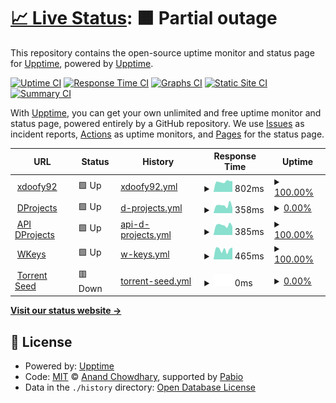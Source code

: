 # [📈 Live Status](https://status.dprojects.org): <!--live status--> **🟧 Partial outage**

This repository contains the open-source uptime monitor and status page for [Upptime](https://upptime.js.org), powered by [Upptime](https://github.com/upptime/upptime).

[![Uptime CI](https://github.com/xDoofy92/status/workflows/Uptime%20CI/badge.svg)](https://github.com/xDoofy92/status/actions?query=workflow%3A%22Uptime+CI%22)
[![Response Time CI](https://github.com/xDoofy92/status/workflows/Response%20Time%20CI/badge.svg)](https://github.com/xDoofy92/status/actions?query=workflow%3A%22Response+Time+CI%22)
[![Graphs CI](https://github.com/xDoofy92/status/workflows/Graphs%20CI/badge.svg)](https://github.com/xDoofy92/status/actions?query=workflow%3A%22Graphs+CI%22)
[![Static Site CI](https://github.com/xDoofy92/status/workflows/Static%20Site%20CI/badge.svg)](https://github.com/xDoofy92/status/actions?query=workflow%3A%22Static+Site+CI%22)
[![Summary CI](https://github.com/xDoofy92/status/workflows/Summary%20CI/badge.svg)](https://github.com/xDoofy92/status/actions?query=workflow%3A%22Summary+CI%22)

With [Upptime](https://upptime.js.org), you can get your own unlimited and free uptime monitor and status page, powered entirely by a GitHub repository. We use [Issues](https://github.com/upptime/upptime/issues) as incident reports, [Actions](https://github.com/xDoofy92/status/actions) as uptime monitors, and [Pages](https://status.dprojects.org) for the status page.

<!--start: status pages-->
<!-- This summary is generated by Upptime (https://github.com/upptime/upptime) -->
<!-- Do not edit this manually, your changes will be overwritten -->
<!-- prettier-ignore -->
| URL | Status | History | Response Time | Uptime |
| --- | ------ | ------- | ------------- | ------ |
| <img alt="" src="https://icons.duckduckgo.com/ip3/xdoofy92.com.ico" height="13"> [xdoofy92](https://xdoofy92.com) | 🟩 Up | [xdoofy92.yml](https://github.com/xDoofy92/status/commits/HEAD/history/xdoofy92.yml) | <details><summary><img alt="Response time graph" src="./graphs/xdoofy92/response-time-week.png" height="20"> 802ms</summary><br><a href="https://status.xdoofy92.com/history/xdoofy92"><img alt="Response time 785" src="https://img.shields.io/endpoint?url=https%3A%2F%2Fraw.githubusercontent.com%2FxDoofy92%2Fstatus%2FHEAD%2Fapi%2Fxdoofy92%2Fresponse-time.json"></a><br><a href="https://status.xdoofy92.com/history/xdoofy92"><img alt="24-hour response time 839" src="https://img.shields.io/endpoint?url=https%3A%2F%2Fraw.githubusercontent.com%2FxDoofy92%2Fstatus%2FHEAD%2Fapi%2Fxdoofy92%2Fresponse-time-day.json"></a><br><a href="https://status.xdoofy92.com/history/xdoofy92"><img alt="7-day response time 802" src="https://img.shields.io/endpoint?url=https%3A%2F%2Fraw.githubusercontent.com%2FxDoofy92%2Fstatus%2FHEAD%2Fapi%2Fxdoofy92%2Fresponse-time-week.json"></a><br><a href="https://status.xdoofy92.com/history/xdoofy92"><img alt="30-day response time 839" src="https://img.shields.io/endpoint?url=https%3A%2F%2Fraw.githubusercontent.com%2FxDoofy92%2Fstatus%2FHEAD%2Fapi%2Fxdoofy92%2Fresponse-time-month.json"></a><br><a href="https://status.xdoofy92.com/history/xdoofy92"><img alt="1-year response time 785" src="https://img.shields.io/endpoint?url=https%3A%2F%2Fraw.githubusercontent.com%2FxDoofy92%2Fstatus%2FHEAD%2Fapi%2Fxdoofy92%2Fresponse-time-year.json"></a></details> | <details><summary><a href="https://status.xdoofy92.com/history/xdoofy92">100.00%</a></summary><a href="https://status.xdoofy92.com/history/xdoofy92"><img alt="All-time uptime 99.24%" src="https://img.shields.io/endpoint?url=https%3A%2F%2Fraw.githubusercontent.com%2FxDoofy92%2Fstatus%2FHEAD%2Fapi%2Fxdoofy92%2Fuptime.json"></a><br><a href="https://status.xdoofy92.com/history/xdoofy92"><img alt="24-hour uptime 100.00%" src="https://img.shields.io/endpoint?url=https%3A%2F%2Fraw.githubusercontent.com%2FxDoofy92%2Fstatus%2FHEAD%2Fapi%2Fxdoofy92%2Fuptime-day.json"></a><br><a href="https://status.xdoofy92.com/history/xdoofy92"><img alt="7-day uptime 100.00%" src="https://img.shields.io/endpoint?url=https%3A%2F%2Fraw.githubusercontent.com%2FxDoofy92%2Fstatus%2FHEAD%2Fapi%2Fxdoofy92%2Fuptime-week.json"></a><br><a href="https://status.xdoofy92.com/history/xdoofy92"><img alt="30-day uptime 98.28%" src="https://img.shields.io/endpoint?url=https%3A%2F%2Fraw.githubusercontent.com%2FxDoofy92%2Fstatus%2FHEAD%2Fapi%2Fxdoofy92%2Fuptime-month.json"></a><br><a href="https://status.xdoofy92.com/history/xdoofy92"><img alt="1-year uptime 99.24%" src="https://img.shields.io/endpoint?url=https%3A%2F%2Fraw.githubusercontent.com%2FxDoofy92%2Fstatus%2FHEAD%2Fapi%2Fxdoofy92%2Fuptime-year.json"></a></details>
| <img alt="" src="https://icons.duckduckgo.com/ip3/www.dprojects.org.ico" height="13"> [DProjects](https://www.dprojects.org) | 🟩 Up | [d-projects.yml](https://github.com/xDoofy92/status/commits/HEAD/history/d-projects.yml) | <details><summary><img alt="Response time graph" src="./graphs/d-projects/response-time-week.png" height="20"> 358ms</summary><br><a href="https://status.xdoofy92.com/history/d-projects"><img alt="Response time 451" src="https://img.shields.io/endpoint?url=https%3A%2F%2Fraw.githubusercontent.com%2FxDoofy92%2Fstatus%2FHEAD%2Fapi%2Fd-projects%2Fresponse-time.json"></a><br><a href="https://status.xdoofy92.com/history/d-projects"><img alt="24-hour response time 241" src="https://img.shields.io/endpoint?url=https%3A%2F%2Fraw.githubusercontent.com%2FxDoofy92%2Fstatus%2FHEAD%2Fapi%2Fd-projects%2Fresponse-time-day.json"></a><br><a href="https://status.xdoofy92.com/history/d-projects"><img alt="7-day response time 358" src="https://img.shields.io/endpoint?url=https%3A%2F%2Fraw.githubusercontent.com%2FxDoofy92%2Fstatus%2FHEAD%2Fapi%2Fd-projects%2Fresponse-time-week.json"></a><br><a href="https://status.xdoofy92.com/history/d-projects"><img alt="30-day response time 589" src="https://img.shields.io/endpoint?url=https%3A%2F%2Fraw.githubusercontent.com%2FxDoofy92%2Fstatus%2FHEAD%2Fapi%2Fd-projects%2Fresponse-time-month.json"></a><br><a href="https://status.xdoofy92.com/history/d-projects"><img alt="1-year response time 471" src="https://img.shields.io/endpoint?url=https%3A%2F%2Fraw.githubusercontent.com%2FxDoofy92%2Fstatus%2FHEAD%2Fapi%2Fd-projects%2Fresponse-time-year.json"></a></details> | <details><summary><a href="https://status.xdoofy92.com/history/d-projects">0.00%</a></summary><a href="https://status.xdoofy92.com/history/d-projects"><img alt="All-time uptime 95.93%" src="https://img.shields.io/endpoint?url=https%3A%2F%2Fraw.githubusercontent.com%2FxDoofy92%2Fstatus%2FHEAD%2Fapi%2Fd-projects%2Fuptime.json"></a><br><a href="https://status.xdoofy92.com/history/d-projects"><img alt="24-hour uptime 0.00%" src="https://img.shields.io/endpoint?url=https%3A%2F%2Fraw.githubusercontent.com%2FxDoofy92%2Fstatus%2FHEAD%2Fapi%2Fd-projects%2Fuptime-day.json"></a><br><a href="https://status.xdoofy92.com/history/d-projects"><img alt="7-day uptime 0.00%" src="https://img.shields.io/endpoint?url=https%3A%2F%2Fraw.githubusercontent.com%2FxDoofy92%2Fstatus%2FHEAD%2Fapi%2Fd-projects%2Fuptime-week.json"></a><br><a href="https://status.xdoofy92.com/history/d-projects"><img alt="30-day uptime 45.22%" src="https://img.shields.io/endpoint?url=https%3A%2F%2Fraw.githubusercontent.com%2FxDoofy92%2Fstatus%2FHEAD%2Fapi%2Fd-projects%2Fuptime-month.json"></a><br><a href="https://status.xdoofy92.com/history/d-projects"><img alt="1-year uptime 95.30%" src="https://img.shields.io/endpoint?url=https%3A%2F%2Fraw.githubusercontent.com%2FxDoofy92%2Fstatus%2FHEAD%2Fapi%2Fd-projects%2Fuptime-year.json"></a></details>
| <img alt="" src="https://icons.duckduckgo.com/ip3/api.dprojects.org.ico" height="13"> [API DProjects](https://api.dprojects.org/api/ping) | 🟩 Up | [api-d-projects.yml](https://github.com/xDoofy92/status/commits/HEAD/history/api-d-projects.yml) | <details><summary><img alt="Response time graph" src="./graphs/api-d-projects/response-time-week.png" height="20"> 385ms</summary><br><a href="https://status.xdoofy92.com/history/api-d-projects"><img alt="Response time 568" src="https://img.shields.io/endpoint?url=https%3A%2F%2Fraw.githubusercontent.com%2FxDoofy92%2Fstatus%2FHEAD%2Fapi%2Fapi-d-projects%2Fresponse-time.json"></a><br><a href="https://status.xdoofy92.com/history/api-d-projects"><img alt="24-hour response time 334" src="https://img.shields.io/endpoint?url=https%3A%2F%2Fraw.githubusercontent.com%2FxDoofy92%2Fstatus%2FHEAD%2Fapi%2Fapi-d-projects%2Fresponse-time-day.json"></a><br><a href="https://status.xdoofy92.com/history/api-d-projects"><img alt="7-day response time 385" src="https://img.shields.io/endpoint?url=https%3A%2F%2Fraw.githubusercontent.com%2FxDoofy92%2Fstatus%2FHEAD%2Fapi%2Fapi-d-projects%2Fresponse-time-week.json"></a><br><a href="https://status.xdoofy92.com/history/api-d-projects"><img alt="30-day response time 589" src="https://img.shields.io/endpoint?url=https%3A%2F%2Fraw.githubusercontent.com%2FxDoofy92%2Fstatus%2FHEAD%2Fapi%2Fapi-d-projects%2Fresponse-time-month.json"></a><br><a href="https://status.xdoofy92.com/history/api-d-projects"><img alt="1-year response time 587" src="https://img.shields.io/endpoint?url=https%3A%2F%2Fraw.githubusercontent.com%2FxDoofy92%2Fstatus%2FHEAD%2Fapi%2Fapi-d-projects%2Fresponse-time-year.json"></a></details> | <details><summary><a href="https://status.xdoofy92.com/history/api-d-projects">100.00%</a></summary><a href="https://status.xdoofy92.com/history/api-d-projects"><img alt="All-time uptime 99.83%" src="https://img.shields.io/endpoint?url=https%3A%2F%2Fraw.githubusercontent.com%2FxDoofy92%2Fstatus%2FHEAD%2Fapi%2Fapi-d-projects%2Fuptime.json"></a><br><a href="https://status.xdoofy92.com/history/api-d-projects"><img alt="24-hour uptime 100.00%" src="https://img.shields.io/endpoint?url=https%3A%2F%2Fraw.githubusercontent.com%2FxDoofy92%2Fstatus%2FHEAD%2Fapi%2Fapi-d-projects%2Fuptime-day.json"></a><br><a href="https://status.xdoofy92.com/history/api-d-projects"><img alt="7-day uptime 100.00%" src="https://img.shields.io/endpoint?url=https%3A%2F%2Fraw.githubusercontent.com%2FxDoofy92%2Fstatus%2FHEAD%2Fapi%2Fapi-d-projects%2Fuptime-week.json"></a><br><a href="https://status.xdoofy92.com/history/api-d-projects"><img alt="30-day uptime 99.95%" src="https://img.shields.io/endpoint?url=https%3A%2F%2Fraw.githubusercontent.com%2FxDoofy92%2Fstatus%2FHEAD%2Fapi%2Fapi-d-projects%2Fuptime-month.json"></a><br><a href="https://status.xdoofy92.com/history/api-d-projects"><img alt="1-year uptime 99.83%" src="https://img.shields.io/endpoint?url=https%3A%2F%2Fraw.githubusercontent.com%2FxDoofy92%2Fstatus%2FHEAD%2Fapi%2Fapi-d-projects%2Fuptime-year.json"></a></details>
| <img alt="" src="https://icons.duckduckgo.com/ip3/wkeys.net.ico" height="13"> [WKeys](https://wkeys.net/api/ping) | 🟩 Up | [w-keys.yml](https://github.com/xDoofy92/status/commits/HEAD/history/w-keys.yml) | <details><summary><img alt="Response time graph" src="./graphs/w-keys/response-time-week.png" height="20"> 465ms</summary><br><a href="https://status.xdoofy92.com/history/w-keys"><img alt="Response time 633" src="https://img.shields.io/endpoint?url=https%3A%2F%2Fraw.githubusercontent.com%2FxDoofy92%2Fstatus%2FHEAD%2Fapi%2Fw-keys%2Fresponse-time.json"></a><br><a href="https://status.xdoofy92.com/history/w-keys"><img alt="24-hour response time 565" src="https://img.shields.io/endpoint?url=https%3A%2F%2Fraw.githubusercontent.com%2FxDoofy92%2Fstatus%2FHEAD%2Fapi%2Fw-keys%2Fresponse-time-day.json"></a><br><a href="https://status.xdoofy92.com/history/w-keys"><img alt="7-day response time 465" src="https://img.shields.io/endpoint?url=https%3A%2F%2Fraw.githubusercontent.com%2FxDoofy92%2Fstatus%2FHEAD%2Fapi%2Fw-keys%2Fresponse-time-week.json"></a><br><a href="https://status.xdoofy92.com/history/w-keys"><img alt="30-day response time 636" src="https://img.shields.io/endpoint?url=https%3A%2F%2Fraw.githubusercontent.com%2FxDoofy92%2Fstatus%2FHEAD%2Fapi%2Fw-keys%2Fresponse-time-month.json"></a><br><a href="https://status.xdoofy92.com/history/w-keys"><img alt="1-year response time 666" src="https://img.shields.io/endpoint?url=https%3A%2F%2Fraw.githubusercontent.com%2FxDoofy92%2Fstatus%2FHEAD%2Fapi%2Fw-keys%2Fresponse-time-year.json"></a></details> | <details><summary><a href="https://status.xdoofy92.com/history/w-keys">100.00%</a></summary><a href="https://status.xdoofy92.com/history/w-keys"><img alt="All-time uptime 98.92%" src="https://img.shields.io/endpoint?url=https%3A%2F%2Fraw.githubusercontent.com%2FxDoofy92%2Fstatus%2FHEAD%2Fapi%2Fw-keys%2Fuptime.json"></a><br><a href="https://status.xdoofy92.com/history/w-keys"><img alt="24-hour uptime 100.00%" src="https://img.shields.io/endpoint?url=https%3A%2F%2Fraw.githubusercontent.com%2FxDoofy92%2Fstatus%2FHEAD%2Fapi%2Fw-keys%2Fuptime-day.json"></a><br><a href="https://status.xdoofy92.com/history/w-keys"><img alt="7-day uptime 100.00%" src="https://img.shields.io/endpoint?url=https%3A%2F%2Fraw.githubusercontent.com%2FxDoofy92%2Fstatus%2FHEAD%2Fapi%2Fw-keys%2Fuptime-week.json"></a><br><a href="https://status.xdoofy92.com/history/w-keys"><img alt="30-day uptime 100.00%" src="https://img.shields.io/endpoint?url=https%3A%2F%2Fraw.githubusercontent.com%2FxDoofy92%2Fstatus%2FHEAD%2Fapi%2Fw-keys%2Fuptime-month.json"></a><br><a href="https://status.xdoofy92.com/history/w-keys"><img alt="1-year uptime 99.36%" src="https://img.shields.io/endpoint?url=https%3A%2F%2Fraw.githubusercontent.com%2FxDoofy92%2Fstatus%2FHEAD%2Fapi%2Fw-keys%2Fuptime-year.json"></a></details>
| <img alt="" src="https://icons.duckduckgo.com/ip3/null.ico" height="13"> [Torrent Seed](pw.wkeys.net) | 🟥 Down | [torrent-seed.yml](https://github.com/xDoofy92/status/commits/HEAD/history/torrent-seed.yml) | <details><summary><img alt="Response time graph" src="./graphs/torrent-seed/response-time-week.png" height="20"> 0ms</summary><br><a href="https://status.xdoofy92.com/history/torrent-seed"><img alt="Response time 119" src="https://img.shields.io/endpoint?url=https%3A%2F%2Fraw.githubusercontent.com%2FxDoofy92%2Fstatus%2FHEAD%2Fapi%2Ftorrent-seed%2Fresponse-time.json"></a><br><a href="https://status.xdoofy92.com/history/torrent-seed"><img alt="24-hour response time 0" src="https://img.shields.io/endpoint?url=https%3A%2F%2Fraw.githubusercontent.com%2FxDoofy92%2Fstatus%2FHEAD%2Fapi%2Ftorrent-seed%2Fresponse-time-day.json"></a><br><a href="https://status.xdoofy92.com/history/torrent-seed"><img alt="7-day response time 0" src="https://img.shields.io/endpoint?url=https%3A%2F%2Fraw.githubusercontent.com%2FxDoofy92%2Fstatus%2FHEAD%2Fapi%2Ftorrent-seed%2Fresponse-time-week.json"></a><br><a href="https://status.xdoofy92.com/history/torrent-seed"><img alt="30-day response time 0" src="https://img.shields.io/endpoint?url=https%3A%2F%2Fraw.githubusercontent.com%2FxDoofy92%2Fstatus%2FHEAD%2Fapi%2Ftorrent-seed%2Fresponse-time-month.json"></a><br><a href="https://status.xdoofy92.com/history/torrent-seed"><img alt="1-year response time 119" src="https://img.shields.io/endpoint?url=https%3A%2F%2Fraw.githubusercontent.com%2FxDoofy92%2Fstatus%2FHEAD%2Fapi%2Ftorrent-seed%2Fresponse-time-year.json"></a></details> | <details><summary><a href="https://status.xdoofy92.com/history/torrent-seed">0.00%</a></summary><a href="https://status.xdoofy92.com/history/torrent-seed"><img alt="All-time uptime 91.31%" src="https://img.shields.io/endpoint?url=https%3A%2F%2Fraw.githubusercontent.com%2FxDoofy92%2Fstatus%2FHEAD%2Fapi%2Ftorrent-seed%2Fuptime.json"></a><br><a href="https://status.xdoofy92.com/history/torrent-seed"><img alt="24-hour uptime 0.00%" src="https://img.shields.io/endpoint?url=https%3A%2F%2Fraw.githubusercontent.com%2FxDoofy92%2Fstatus%2FHEAD%2Fapi%2Ftorrent-seed%2Fuptime-day.json"></a><br><a href="https://status.xdoofy92.com/history/torrent-seed"><img alt="7-day uptime 0.00%" src="https://img.shields.io/endpoint?url=https%3A%2F%2Fraw.githubusercontent.com%2FxDoofy92%2Fstatus%2FHEAD%2Fapi%2Ftorrent-seed%2Fuptime-week.json"></a><br><a href="https://status.xdoofy92.com/history/torrent-seed"><img alt="30-day uptime 0.00%" src="https://img.shields.io/endpoint?url=https%3A%2F%2Fraw.githubusercontent.com%2FxDoofy92%2Fstatus%2FHEAD%2Fapi%2Ftorrent-seed%2Fuptime-month.json"></a><br><a href="https://status.xdoofy92.com/history/torrent-seed"><img alt="1-year uptime 90.00%" src="https://img.shields.io/endpoint?url=https%3A%2F%2Fraw.githubusercontent.com%2FxDoofy92%2Fstatus%2FHEAD%2Fapi%2Ftorrent-seed%2Fuptime-year.json"></a></details>

<!--end: status pages-->

[**Visit our status website →**](https://status.xdoofy92.com)

## 📄 License

- Powered by: [Upptime](https://github.com/upptime/upptime)
- Code: [MIT](./LICENSE) © [Anand Chowdhary](https://anandchowdhary.com), supported by [Pabio](https://pabio.com)
- Data in the `./history` directory: [Open Database License](https://opendatacommons.org/licenses/odbl/1-0/)
